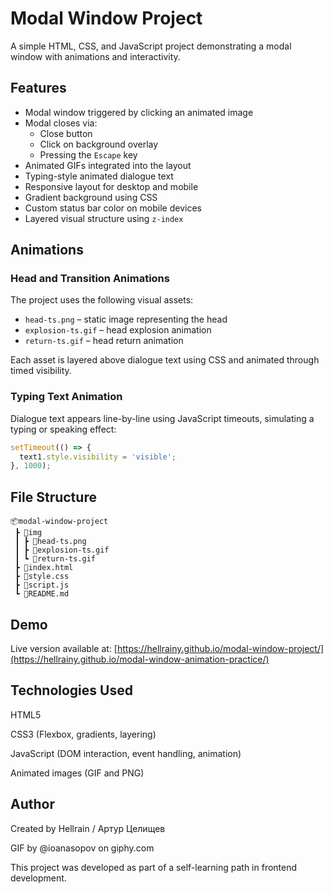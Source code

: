 # Modal Window Project

A simple HTML, CSS, and JavaScript project demonstrating a modal window with animations and interactivity.

## Features

- Modal window triggered by clicking an animated image
- Modal closes via:
  - Close button
  - Click on background overlay
  - Pressing the `Escape` key
- Animated GIFs integrated into the layout
- Typing-style animated dialogue text
- Responsive layout for desktop and mobile
- Gradient background using CSS
- Custom status bar color on mobile devices
- Layered visual structure using `z-index`

## Animations

### Head and Transition Animations

The project uses the following visual assets:

- `head-ts.png` – static image representing the head
- `explosion-ts.gif` – head explosion animation
- `return-ts.gif` – head return animation

Each asset is layered above dialogue text using CSS and animated through timed visibility.

### Typing Text Animation

Dialogue text appears line-by-line using JavaScript timeouts, simulating a typing or speaking effect:

```js
setTimeout(() => {
  text1.style.visibility = 'visible';
}, 1000);
```

## File Structure
```
📦modal-window-project
 ┣ 📂img
 ┃ ┣ 📄head-ts.png
 ┃ ┣ 📄explosion-ts.gif
 ┃ ┗ 📄return-ts.gif
 ┣ 📄index.html
 ┣ 📄style.css
 ┣ 📄script.js
 ┗ 📄README.md
```
## Demo
Live version available at:
[https://hellrainy.github.io/modal-window-project/](https://hellrainy.github.io/modal-window-animation-practice/)

## Technologies Used
HTML5

CSS3 (Flexbox, gradients, layering)

JavaScript (DOM interaction, event handling, animation)

Animated images (GIF and PNG)

## Author
Created by Hellrain / Артур Целищев

GIF by @ioanasopov on giphy.com

This project was developed as part of a self-learning path in frontend development.
